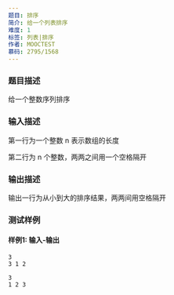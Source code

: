 ```yaml
---
题目: 排序
简介: 给一个列表排序
难度: 1
标签: 列表|排序
作者: MOOCTEST
慕码: 2795/1568
---
```


### 题目描述

给一个整数序列排序

### 输入描述

第一行为一个整数 n 表示数组的长度

第二行为 n 个整数，两两之间用一个空格隔开

### 输出描述

输出一行为从小到大的排序结果，两两间用空格隔开

### 测试样例

#### 样例1: 输入-输出

```
3
3 1 2
```

```
3
1 2 3
```

